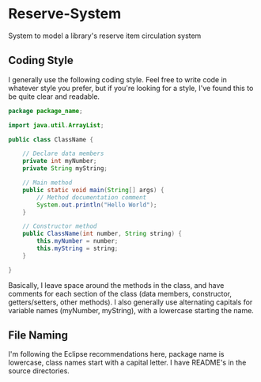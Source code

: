 # Reserve-System
System to model a library's reserve item circulation system

## Coding Style

I generally use the following coding style. Feel free to write code in whatever style you prefer, but if you're looking for a style, I've found this to be quite clear and readable. 

```Java
package package_name;

import java.util.ArrayList;

public class ClassName {

    // Declare data members
    private int myNumber;
    private String myString;

    // Main method
    public static void main(String[] args) {
        // Method documentation comment
        System.out.println("Hello World");
    }

    // Constructor method
    public ClassName(int number, String string) {
        this.myNumber = number;
        this.myString = string;
    }

}
```

Basically, I leave space around the methods in the class, and have comments for each section of the class (data members, constructor, getters/setters, other methods). I also generally use alternating capitals for variable names (myNumber, myString), with a lowercase starting the name.

## File Naming

I'm following the Eclipse recommendations here, package name is lowercase, class names start with a capital letter. I have README's in the source directories.
